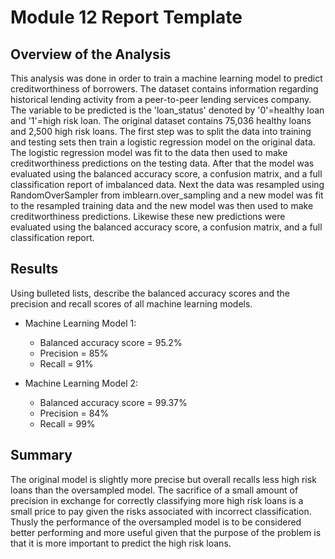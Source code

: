 # Module 12 Report Template

## Overview of the Analysis

This analysis was done in order to train a machine learning model to predict creditworthiness of borrowers. The dataset contains
information regarding historical lending activity from a peer-to-peer lending services company. The variable to be predicted
is the 'loan_status' denoted by '0'=healthy loan and '1'=high risk loan. The original dataset contains 75,036 healthy loans
and 2,500 high risk loans. The first step was to split the data into training and testing sets then train a logistic regression
 model on the original data. The logistic regression model was fit to the data then used to make creditworthiness predictions
on the testing data. After that the model was evaluated using the balanced accuracy score, a confusion matrix, and a full
classification report of imbalanced data. Next the data was resampled using RandomOverSampler from imblearn.over_sampling
and a new model was fit to the resampled training data and the new model was then used to make creditworthiness predictions.
Likewise these new predictions were evaluated using the balanced accuracy score, a confusion matrix, and a full classification
report.

## Results

Using bulleted lists, describe the balanced accuracy scores and the precision and recall scores of all machine learning models.

* Machine Learning Model 1:
  * Balanced accuracy score = 95.2%
  * Precision = 85%
  * Recall = 91%


* Machine Learning Model 2:
  * Balanced accuracy score = 99.37%
  * Precision = 84%
  * Recall = 99%

## Summary

The original model is slightly more precise but overall recalls less high risk loans than the oversampled model. The sacrifice
of a small amount of precision in exchange for correctly classifying more high risk loans is a small price to pay given the
risks associated with incorrect classification. Thusly the performance of the oversampled model is to be considered better
performing and more useful given that the purpose of the problem is that it is more important to predict the high risk loans.
